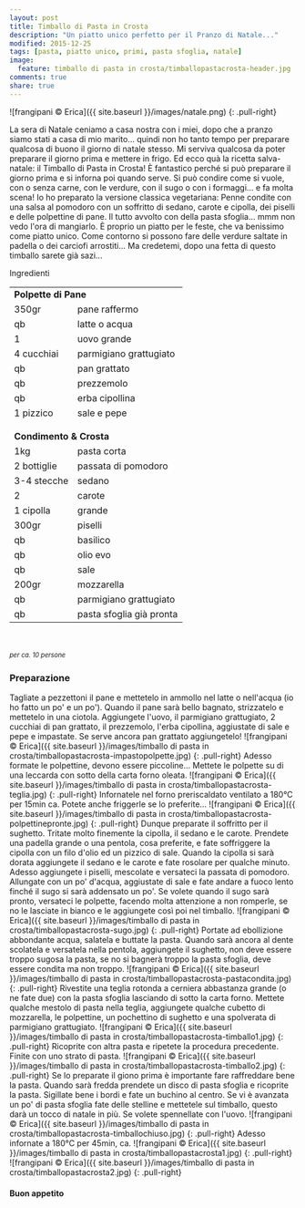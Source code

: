 ```yaml
---
layout: post
title: Timballo di Pasta in Crosta
description: "Un piatto unico perfetto per il Pranzo di Natale..."
modified: 2015-12-25
tags: [pasta, piatto unico, primi, pasta sfoglia, natale]
image:
  feature: timballo di pasta in crosta/timballopastacrosta-header.jpg
comments: true
share: true
---
```


![frangipani © Erica]({{ site.baseurl }}/images/natale.png)
{: .pull-right}

La sera di Natale ceniamo a casa nostra con i miei, dopo che a pranzo siamo stati a casa di mio marito... quindi non ho tanto tempo per preparare qualcosa di buono il giorno di natale stesso. Mi serviva qualcosa da poter preparare il giorno prima e mettere in frigo. Ed ecco quà la ricetta salva-natale: il Timballo di Pasta in Crosta! È fantastico perché si può preparare il giorno prima e si inforna poi quando serve. Si può condire come si vuole, con o senza carne, con le verdure, con il sugo o con i formaggi... e fa molta scena! Io ho preparato la versione classica vegetariana: Penne condite con una salsa al pomodoro con un soffritto di sedano, carote e cipolla, dei piselli e delle polpettine di pane. Il tutto avvolto con della pasta sfoglia... mmm non vedo l'ora di mangiarlo. È proprio un piatto per le feste, che va benissimo come piatto unico. Come contorno si possono fare delle verdure saltate in padella o dei carciofi arrostiti... Ma credetemi, dopo una fetta di questo timballo sarete già sazi... 


<div class="ingredients">
  <div class="ingredients-title">Ingredienti</div>
  <table>
    <tbody>
      <tr>
        <td colspan="2"><b>Polpette di Pane</b></td>
      </tr>
      <tr>
        <td>350gr</td>
        <td>pane raffermo</td>
      </tr>
      <tr>
        <td>qb</td>
        <td>latte o acqua</td>
      </tr>
      <tr>
        <td>1</td>
        <td>uovo grande</td>
      </tr>
      <tr>
        <td>4 cucchiai</td>
        <td>parmigiano grattugiato</td>
      </tr>
      <tr>
        <td>qb</td>
        <td>pan grattato</td>
      </tr>
      <tr>
        <td>qb</td>
        <td>prezzemolo</td>
      </tr>
      <tr>
        <td>qb</td>
        <td>erba cipollina</td>
      </tr>
      <tr>
        <td>1 pizzico</td>
        <td>sale e pepe</td>
      </tr>
      <tr style="height: 15px;"></tr>
      <tr>          
        <td colspan="2"><b>Condimento & Crosta</b></td>
      </tr>      
      <tr>
        <td>1kg</td>
        <td>pasta corta</td>
      </tr>
      <tr>
        <td>2 bottiglie</td>
        <td>passata di pomodoro</td>
      </tr>
      <tr>
        <td>3-4 stecche</td>
        <td>sedano</td>
      </tr>
      <tr>
        <td>2</td>
        <td>carote</td>
      </tr>
      <tr>
        <td>1 cipolla</td>
        <td>grande</td>
      </tr>
      <tr>
        <td>300gr</td>
        <td>piselli</td>
      </tr>
      <tr>
        <td>qb</td>
        <td>basilico</td>
      </tr>
      <tr>
        <td>qb</td>
        <td>olio evo</td>
      </tr>
      <tr>
        <td>qb</td>
        <td>sale</td>
      </tr>
      <tr>
        <td>200gr</td>
        <td>mozzarella</td>
      </tr>
      <tr>
        <td>qb</td>
        <td>parmigiano grattugiato</td>
      </tr>
      <tr>
        <td>qb</td>
        <td>pasta sfoglia già pronta</td>      
      </tr>
    </tbody>
  </table>
  <br></br>
  <i class="pull-right" style="font-size: 80%;">per ca. 10 persone</i>
</div>


<h3>
  <font color="grey">
    <i class="icon-cogs"></i>
  </font> Preparazione
</h3>

Tagliate a pezzettoni il pane e mettetelo in ammollo nel latte o nell'acqua (io ho fatto un po' e un po'). Quando il pane sarà bello bagnato, strizzatelo e mettetelo in una ciotola. Aggiungete l'uovo, il parmigiano grattugiato, 2 cucchiai di pan grattato, il prezzemolo, l'erba cipollina, aggiustate di sale e pepe e impastate. Se serve ancora pan grattato aggiungetelo!
![frangipani © Erica]({{ site.baseurl }}/images/timballo di pasta in crosta/timballopastacrosta-impastopolpette.jpg)
{: .pull-right}
Adesso formate le polpettine, devono essere piccoline... Mettete le polpette su di una leccarda con sotto della carta forno oleata.
![frangipani © Erica]({{ site.baseurl }}/images/timballo di pasta in crosta/timballopastacrosta-teglia.jpg)
{: .pull-right}
Infornatele nel forno preriscaldato ventilato a 180°C per 15min ca. Potete anche friggerle se lo preferite...
![frangipani © Erica]({{ site.baseurl }}/images/timballo di pasta in crosta/timballopastacrosta-polpettinepronte.jpg)
{: .pull-right}
Dunque preparate il soffritto per il sughetto. Tritate molto finemente la cipolla, il sedano e le carote. Prendete una padella grande o una pentola, cosa preferite, e fate soffriggere la cipolla con un filo d'olio ed un pizzico di sale. Quando la cipolla si sarà dorata aggiungete il sedano e le carote e fate rosolare per qualche minuto. Adesso aggiungete i piselli, mescolate e versateci la passata di pomodoro. Allungate con un po' d'acqua, aggiustate di sale e fate andare a fuoco lento finché il sugo si sarà addensato un po'. Se volete quando il sugo sarà pronto, versateci le polpette, facendo molta attenzione a non romperle, se no le lasciate in bianco e le aggiungete così poi nel timballo.
![frangipani © Erica]({{ site.baseurl }}/images/timballo di pasta in crosta/timballopastacrosta-sugo.jpg)
{: .pull-right}
Portate ad ebollizione abbondante acqua, salatela e buttate la pasta. Quando sarà ancora al dente scolatela e versatela nella pentola, aggiungete il sughetto, non deve essere troppo sugosa la pasta, se no si bagnerà troppo la pasta sfoglia, deve essere condita ma non troppo.
![frangipani © Erica]({{ site.baseurl }}/images/timballo di pasta in crosta/timballopastacrosta-pastacondita.jpg)
{: .pull-right}
Rivestite una teglia rotonda a cerniera abbastanza grande (o ne fate due) con la pasta sfoglia lasciando di sotto la carta forno. Mettete qualche mestolo di pasta nella teglia, aggiungete qualche cubetto di mozzarella, le polpettine, un pochettino di sughetto e una spolverata di parmigiano grattugiato.
![frangipani © Erica]({{ site.baseurl }}/images/timballo di pasta in crosta/timballopastacrosta-timballo1.jpg)
{: .pull-right}
Ricoprite con altra pasta e ripetete la procedura precedente. Finite con uno strato di pasta.
![frangipani © Erica]({{ site.baseurl }}/images/timballo di pasta in crosta/timballopastacrosta-timballo2.jpg)
{: .pull-right}
Se lo preparate il giono prima è importante fare raffreddare bene la pasta. Quando sarà fredda prendete un disco di pasta sfoglia e ricoprite la pasta. Sigillate bene i bordi e fate un buchino al centro. Se vi è avanzata un po' di pasta sfoglia fate delle stelline e mettetele sul timballo, questo darà un tocco di natale in più. Se volete spennellate con l'uovo.
![frangipani © Erica]({{ site.baseurl }}/images/timballo di pasta in crosta/timballopastacrosta-timballochiuso.jpg)
{: .pull-right}
Adesso infornate a 180°C per 45min, ca.
![frangipani © Erica]({{ site.baseurl }}/images/timballo di pasta in crosta/timballopastacrosta1.jpg)
{: .pull-right}
![frangipani © Erica]({{ site.baseurl }}/images/timballo di pasta in crosta/timballopastacrosta2.jpg)
{: .pull-right}


<h4>Buon appetito
  <font color="red">
    <i class="icon-smile"></i>
  </font>
</h4>

